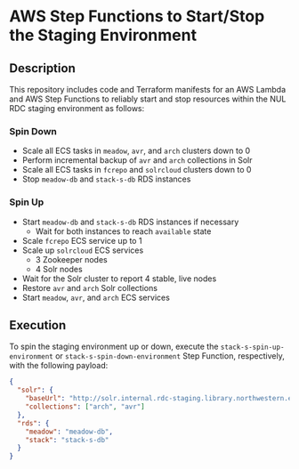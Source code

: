# AWS Step Functions to Start/Stop the Staging Environment

## Description

This repository includes code and Terraform manifests for an AWS Lambda and AWS Step Functions to reliably start and stop resources within the NUL RDC staging environment as follows:

### Spin Down

- Scale all ECS tasks in `meadow`, `avr`, and `arch` clusters down to 0
- Perform incremental backup of `avr` and `arch` collections in Solr
- Scale all ECS tasks in `fcrepo` and `solrcloud` clusters down to 0
- Stop `meadow-db` and `stack-s-db` RDS instances

### Spin Up

- Start `meadow-db` and `stack-s-db` RDS instances if necessary
  - Wait for both instances to reach `available` state
- Scale `fcrepo` ECS service up to 1
- Scale up `solrcloud` ECS services
  - 3 Zookeeper nodes
  - 4 Solr nodes
- Wait for the Solr cluster to report 4 stable, live nodes
- Restore `avr` and `arch` Solr collections
- Start `meadow`, `avr`, and `arch` ECS services

## Execution

To spin the staging environment up or down, execute the `stack-s-spin-up-environment` or `stack-s-spin-down-environment` Step Function, respectively, with the following payload:

```json
{
  "solr": {
    "baseUrl": "http://solr.internal.rdc-staging.library.northwestern.edu:8983/solr/",
    "collections": ["arch", "avr"]
  },
  "rds": {
    "meadow": "meadow-db",
    "stack": "stack-s-db"
  }
}
```
